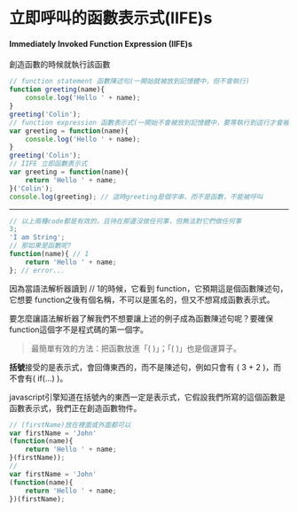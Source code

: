 # 立即呼叫的函數表示式(IIFE)s

#### Immediately Invoked Function Expression (IIFE)s

創造函數的時候就執行該函數

```javascript
// function statement 函數陳述句(一開始就被放到記憶體中，但不會執行)
function greeting(name){
    console.log('Hello ' + name);
}
greeting('Colin');        
// function expression 函數表示式(一開始不會被放到記憶體中，要等執行到這行才會被放到記憶體)
var greeting = function(name){
    console.log('Hello ' + name);
}
greeting('Colin');
// IIFE 立即函數表示式
var greeting = function(name){
    return 'Hello ' + name;
}('Colin'); 
console.log(greeting); // 這時greeting是個字串，而不是函數，不能被呼叫
```

----

```javascript
// 以上兩種code都是有效的，且待在那邊沒做任何事，但無法對它們做任何事
3;
'I am String'; 
// 那如果是函數呢?
function(name){ // 1
    return 'Hello ' + name;
}; // error...
```

因為當語法解析器讀到 // 1的時候，它看到 function，它預期這是個函數陳述句，它想要 function之後有個名稱，不可以是匿名的，但又不想寫成函數表示式。

要怎麼讓語法解析器了解我們不想要讓上述的例子成為函數陳述句呢？要確保 function這個字不是程式碼的第一個字。

> 最簡單有效的方法：把函數放進「( )」；「( )」也是個運算子。

**括號**接受的是表示式，會回傳東西的，而不是陳述句，例如只會有 ( 3 + 2 )，而不會有( if(...) )。

javascript引擎知道在括號內的東西一定是表示式，它假設我們所寫的這個函數是函數表示式，我們正在創造函數物件。

```javascript
// (firstName)放在裡面或外面都可以
var firstName = 'John'
(function(name){
    return 'Hello ' + name;
}(firstName));
// 
var firstName = 'John'
(function(name){
    return 'Hello ' + name;
})(firstName);

```